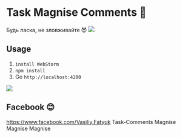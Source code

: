 # Task Magnise Comments 🤠
Будь ласка, не зловживайте 😈
<img src="https://angular.io/assets/images/logos/angular/angular.svg" />

## Usage
1. `install WebStorm`
2. `npm install`
3. Go `http://localhost:4200`

<img src="https://uc05f28e8bbff5156e6c9292b44e.previews.dropboxusercontent.com/p/thumb/AAmVYh5ZjymH3frLwA36PIeQrjTl4zvAg7_1QxjWwR1MJLs_ZtJoUD_7DbGmRC24WvrzX3sI6WNrIlXqAnAq_QToNfmj-K_q03-O4piEPwwsGrI3l_DroYV5JpcZ2I4ARrC0q3KOA1OYYBirzXWosXkEn0QTr-KbbNHQIdOggAwmk8TxWgWuBA5N79kFDYM5iwnEqmpMJcZIKfrYmYL1bAKgQ74LBxIRmWzrdCDb-JKX0Gs4X2arzXgOzztw5Nn56X3Mw7G1OBWRoc3sqxZYUjFVYDzoNUiJGwrLibsFDwC9RipW5Nq0T6Omi1BYxsNPQrbB0-4Y-hIa7BelvEgSE2HvuzAcBctS0eYr7BE4VcVdNp11c7_X1LdknDcIiHAVTz1IRsCLSSFc9la1QcZpS1g3/p.png?fv_content=true&size_mode=5" />


## Facebook 😊

<a href="https://www.facebook.com/Vasiliy.Fatyuk" target="_blank">https://www.facebook.com/Vasiliy.Fatyuk</a>
Task-Comments
Magnise
Magnise
Magnise
